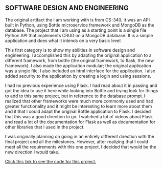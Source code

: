 ## SOFTWARE DESIGN AND ENGINEERING

The original artifact the I am working with is from CS-340. It was an API built in Python, using Bottle microservice framework and MongoDB as the database. The project that I am using as a starting point is a single file Python API that implements CRUD on a MongoDB database. It is a simple application and does what it intends on a very basic level.

This first category is to show my abilities in software design and engineering. I accomplished this by adapting the original application to a different framework, from bottle (the original framework, to flask, the new framework). I also made the application modular; the original application was a single file. I also included an html interface for the application. I also added security to the application by creating a login and using sessions.

I had no previous experience using Flask. I had read about it in passing and got the idea to use it here while looking into Bottle and trying look for things to add to this same project, but in reference to the database prompt. I realized that other frameworks were much more commonly used and had greater functionality and it might be interesting to learn more about them and it that I could adapt the original Bottle application to Flask. I decided that this was a good direction to go. I watched a lot of videos about Flask and read a lot of the documentation for Flask as well as documentation for other libraries that I used in the project.

I was originally planning on going in an entirely different direction with the final project and all the milestones. However, after realizing that I could meet all the requirements with this one project, I decided that would be the new direction I would take. 

[Click this link to see the code for this project.](https://github.com/frankZawacki/finalProject)

